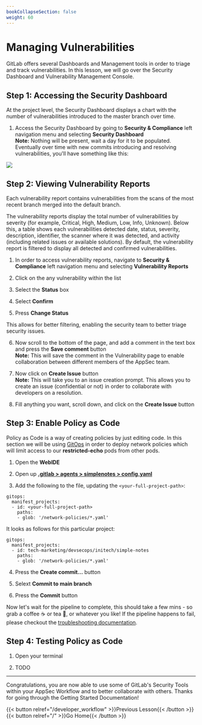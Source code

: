 ```yaml
---
bookCollapseSection: false
weight: 60
---
```


# Managing Vulnerabilities

GitLab offers several Dashboards and Management tools in order to triage
and track vulnerabilities. In this lesson, we will go over the Security
Dashboard and Vulnerability Management Console.

## Step 1: Accessing the Security Dashboard

At the project level, the Security Dashboard displays a chart with the number of vulnerabilities introduced to the master branch over time. 

1. Access the Security Dashboard by going to **Security & Compliance** left navigation menu and selecting **Security Dashboard**  
**Note:** Nothing will be present, wait a day for it to be populated. Eventually over time with new commits introducing and resolving vulnerabilities, you'll have something like this:

![](/devsecops/initech/simple-notes/images/security_dashboard.png)

## Step 2: Viewing Vulnerability Reports

Each vulnerability report contains vulnerabilities from the scans of the most recent branch merged into the default branch.

The vulnerability reports display the total number of vulnerabilities by severity (for example, Critical, High, Medium, Low, Info, Unknown). Below this, a table shows each vulnerabilities detected date, status, severity, description, identifier, the scanner where it was detected, and activity (including related issues or available solutions). By default, the vulnerability report is filtered to display all detected and confirmed vulnerabilities.

1. In order to access vulnerability reports, navigate to **Security & Compliance** left navigation menu and selecting **Vulnerability Reports** 

2. Click on the any vulnerability within the list

3. Select the **Status** box

4. Select **Confirm**

5. Press **Change Status**

This allows for better filtering, enabling the security team to better triage security issues.

6. Now scroll to the bottom of the page, and add a comment in the text box and press the **Save comment** button  
**Note:** This will save the comment in the Vulnerability page to enable collaboration between different members of the AppSec team.

7. Now click on **Create Issue** button  
**Note:** This will take you to an issue creation prompt. This allows you to create an issue (confidential or not) in order to
collaborate with developers on a resolution.

8. Fill anything you want, scroll down, and click on the **Create Issue** button

## Step 3: Enable Policy as Code

Policy as Code is a way of creating policies by just editing code. In this section we will be using [GitOps](https://docs.gitlab.com/ee/user/clusters/agent/gitops.html) in order to deploy network policies which will limit access to our **restricted-echo** pods from other pods.

1. Open the **WebIDE**

2. Open up [**.gitlab > agents > simplenotes > config.yaml**](https://gitlab.com/tech-marketing/devsecops/initech/simple-notes/-/blob/main/.gitlab/agents/simplenotes/config.yaml)

3. Add the following to the file, updating the `<your-full-project-path>`:
```
gitops:
  manifest_projects:
  - id: <your-full-project-path>
    paths:
    - glob: '/network-policies/*.yaml'
```

It looks as follows for this particular project:
```
gitops:
  manifest_projects:
  - id: tech-marketing/devsecops/initech/simple-notes
    paths:
    - glob: '/network-policies/*.yaml'
```

4. Press the **Create commit...** button

5. Selext **Commit to main branch**

6. Press the **Commit** button

Now let's wait for the pipeline to complete, this should take a few mins - so grab a coffee ☕️ or tea 🍵, or whatever you like! If the pipeline happens to fail, please checkout the [troubleshooting documentation](../../documentation/troubleshooting).

## Step 4: Testing Policy as Code

1. Open your terminal

2. TODO

---

Congratulations, you are now able to use some of GitLab's Security Tools within
your AppSec Workflow and to better collaborate with others. Thanks for going
through the Getting Started Documentation!

{{< button relref="/developer_workflow" >}}Previous Lesson{{< /button >}}
{{< button relref="/" >}}Go Home{{< /button >}}
